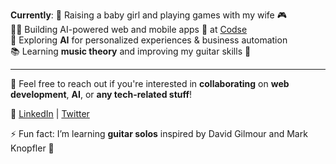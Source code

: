 **Currently**:
👶 Raising a baby girl and playing games with my wife 🎮  
🧑‍💻 Building AI-powered web and mobile apps 🚀 at [Codse](https://github.com/Codse)  
👾 Exploring **AI** for personalized experiences & business automation  
📚 Learning **music theory** and improving my guitar skills 🎸  

---

💬 Feel free to reach out if you're interested in **collaborating** on **web development**, **AI**, or **any tech-related stuff**!

🔗 [LinkedIn](https://www.linkedin.com/in/harimanok) | [Twitter](https://twitter.com/harimanok_)

⚡ Fun fact: I’m learning **guitar solos** inspired by David Gilmour and Mark Knopfler 🎸
